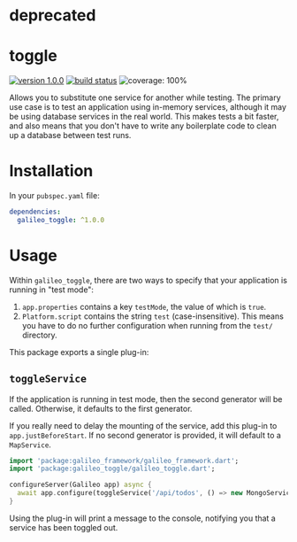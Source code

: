 # deprecated

# toggle

[![version 1.0.0](https://img.shields.io/badge/pub-v1.0.0-brightgreen.svg)](https://pub.dartlang.org/packages/galileo_toggle)
[![build status](https://travis-ci.org/galileo-dart/toggle.svg)](https://travis-ci.org/galileo-dart/toggle)
![coverage: 100%](https://img.shields.io/badge/coverage-100%25-green.svg)

Allows you to substitute one service for another while testing.
The primary use case is to test an application using in-memory services, although it may
be using database services in the real world. This makes tests a bit faster, and also means
that you don't have to write any boilerplate code to clean up a database between test runs.

# Installation
In your `pubspec.yaml` file:
```yaml
dependencies:
  galileo_toggle: ^1.0.0
```

# Usage
Within `galileo_toggle`, there are two ways to specify that your application is running
in "test mode":
  1. `app.properties` contains a key `testMode`, the value of which is `true`.
  2. `Platform.script` contains the string `test` (case-insensitive). This means you have
  to do no further configuration when running from the `test/` directory.
  
This package exports a single plug-in:

## `toggleService`
If the application is running in test mode, then the second generator will be called.
Otherwise, it defaults to the first generator.

If you really need to delay the mounting of the service, add this plug-in to
`app.justBeforeStart`. If no second generator is provided, it will
default to a `MapService`.

```dart
import 'package:galileo_framework/galileo_framework.dart';
import 'package:galileo_toggle/galileo_toggle.dart';

configureServer(Galileo app) async {
  await app.configure(toggleService('/api/todos', () => new MongoService(...)));
}
```

Using the plug-in will print a message to the console, notifying you that a service has
been toggled out.
